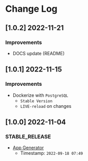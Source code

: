 # Change Log

## [1.0.2] 2022-11-21
### Improvements

- DOCS update (README)

## [1.0.1] 2022-11-15
### Improvements

- Dockerize with `PostgreSQL`
  - `Stable Version`
  - `LIVE-reload` on changes

## [1.0.0] 2022-11-04
### STABLE_RELEASE

- [App Generator](https://appseed.us/generator/)
  - Timestamp: `2022-09-18 07:49`

